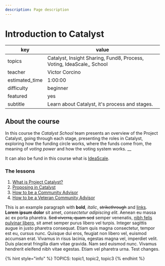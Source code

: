 ```yaml
---
description: Page description
---
```


# Introduction to Catalyst

| key             | value                                                                 |
| --------------- | --------------------------------------------------------------------- |
| topics          | Catalyst, Insight Sharing, Fund8, Process, Voting, IdeaScale,, School |
| teacher         | Victor Corcino                                                        |
| estimated\_time | 1:00:00                                                               |
| difficulty      | beginner                                                              |
| featured        | yes                                                                   |
| subtitle        | Learn about Catalyst, it's process and stages.                        |

## About the course

In this course the _Catalyst School_ team presents an overview of the Project Catalyst, going through each stage, presenting the roles in Catalyst, exploring how the funding circle works, where the funds come from, the meaning of _voting power_ and how the voting system works. __&#x20;



It can also be fund in this course what is [IdeaScale](https://cardano.ideascale.com/a/index).&#x20;



### The lessons

1. [What is Project Catalyst?](lesson-1-what-is-project-catalyst.md)
2. [Proposing in Catalyst](lesson-2-proposing-in-catalyst.md)
3. [How to be a Community Advisor](lesson-3-how-to-be-a-community-advisor.md)
4. [How to be a Veteran Community Advisor](lesson4-how-to-be-a-veteran-community-advisor.md)

This is an example paragraph with **bold**, _italic_, ~~strikethrough~~ and [links](./#heading-1). **Lorem ipsum dolor** sit amet, _consectetur adipiscing elit._ Aenean eu massa ac ex porta pharetra. ~~Sed viverra, quam sed~~ semper venenatis, [nibh felis pulvinar libero](./#heading-1), sit amet semper purus libero vel turpis. Integer sagittis augue in justo pharetra consequat. Etiam quis magna consectetur, tempor est eu, cursus nunc. Quisque dui eros, feugiat non libero vel, euismod accumsan erat. Vivamus in risus lacinia, egestas magna vel, imperdiet velit. Duis placerat fringilla diam vitae gravida. Nam sed euismod nunc. Vivamus hendrerit eleifend nibh vitae egestas. Etiam vel pharetra urna. Test changes.



{% hint style="info" %}
TOPICS: topic1, topic2, topic3
{% endhint %}
